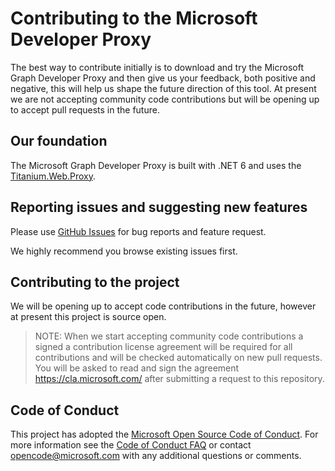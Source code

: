 # Contributing to the Microsoft Developer Proxy

The best way to contribute initially is to download and try the Microsoft Graph Developer Proxy and then give us your feedback, both positive and negative, this will help us shape the future direction of this tool. At present we are not accepting community code contributions but will be opening up to accept pull requests in the future.

## Our foundation

The Microsoft Graph Developer Proxy is built with .NET 6 and uses the [Titanium.Web.Proxy](https://github.com/justcoding121/titanium-web-proxy).

## Reporting issues and suggesting new features

Please use [GitHub Issues](https://github.com/microsoftgraph/msgraph-developer-proxy/issues?q=is%3Aissue+is%3Aopen+sort%3Aupdated-desc) for bug reports and feature request.

We highly recommend you browse existing issues first.

## Contributing to the project

We will be opening up to accept code contributions in the future, however at present this project is source open.

> NOTE: When we start accepting community code contributions a signed a contribution license agreement will be required for all contributions and will be checked automatically on new pull requests. You will be asked to read and sign the agreement https://cla.microsoft.com/ after submitting a request to this repository.

## Code of Conduct

This project has adopted the [Microsoft Open Source Code of Conduct](https://opensource.microsoft.com/codeofconduct/). For more information see the [Code of Conduct FAQ](https://opensource.microsoft.com/codeofconduct/faq/) or contact [opencode@microsoft.com](mailto:opencode@microsoft.com) with any additional questions or comments.
